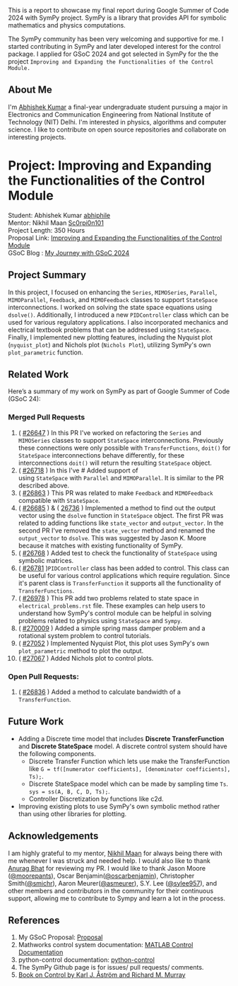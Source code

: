 This is a report to showcase my final report during Google Summer of Code 2024 with SymPy project. SymPy is a library that provides API for symbolic mathematics and physics computations.

The SymPy community has been very welcoming and supportive for me. I started contributing in SymPy and later developed interest for the control package. I applied for GSoC 2024 and got selected in SymPy for the the project `Improving and Expanding the Functionalities of the Control Module.`
## About Me
I'm [Abhishek Kumar](https://github.com/abhiphile) a final-year undergraduate student pursuing a major in Electronics and Communication Engineering from National Institute of Technology (NIT) Delhi. I'm interested in physics, algorithms and computer science. I like to contribute on open source repositories and collaborate on interesting projects.
# Project: Improving and Expanding the Functionalities of the Control Module

Student: Abhishek Kumar [abhiphile](https://github.com/abhiphile) \
Mentor: Nikhil Maan [Sc0rpi0n101](https://github.com/Sc0rpi0n101) \
Project Length: 350 Hours \
Proposal Link: [Improving and Expanding the Functionalities of the Control Module](https://docs.google.com/document/d/1dmm7goYEyVcVkXrpwJm84yp6BmwfKrLB9rntZDA7R8g)\
GSoC Blog : [My Journey with GSoC 2024](https://abhiphile.github.io/gsoc24-blog/)
## Project Summary
In this project, I focused on enhancing the `Series`, `MIMOSeries`, `Parallel`, `MIMOParallel`, `Feedback`, and `MIMOFeedback` classes to support `StateSpace` interconnections. I worked on solving the state space equations using `dsolve()`. Additionally, I introduced a new `PIDController` class which can be used for various regulatory applications. I also incorporated mechanics and electrical textbook problems that can be addressed using `StateSpace`. Finally, I implemented new plotting features, including the Nyquist plot (`nyquist_plot`) and Nichols plot (`Nichols Plot`), utilizing SymPy's own `plot_parametric` function.
## Related Work
Here’s a summary of my work on SymPy as part of Google Summer of Code (GSoC 24):
### Merged Pull Requests
1. ( [#26647](https://github.com/sympy/sympy/pull/26647) ) In this PR I've worked on refactoring the `Series` and `MIMOSeries` classes to support `StateSpace` interconnections. Previously these connections were only possible with `TransferFunctions`, `doit()` for `StateSpace` interconnections behave differently, for these interconnections `doit()` will return the resulting `StateSpace` object.
2. ( [#26718](https://github.com/sympy/sympy/pull/26718) ) In this I've # Added support of using `StateSpace` with `Parallel` and `MIMOParallel`. It is similar to the PR described above.
3. ( [#26863](https://github.com/sympy/sympy/pull/26863) ) This PR was related to make `Feedback` and `MIMOFeedback` compatible with `StateSpace`.
4. ( [#26685](https://github.com/sympy/sympy/pull/26685) ) & ( [26736](https://github.com/sympy/sympy/pull/26736) ) Implemented a method to find out the output vector using the `dsolve` function in `StateSpace` object. The first PR was related to adding functions like `state_vector` and `output_vector`. In the second PR I've removed the `state_vector` method and renamed the `output_vector` to `dsolve`. This was suggested by Jason K. Moore because it matches with existing functionality of SymPy.
5. ( [#26768](https://github.com/sympy/sympy/pull/26758) ) Added test to check the functionality of `StateSpace` using symbolic matrices.
6. ( [#26781](https://github.com/sympy/sympy/pull/26781) )`PIDController` class has been added to control. This class can be useful for various control applications which require regulation. Since it's parent class is `TransferFunction` it supports all the functionality of `TransferFunctions`.
7. ( [#26978](https://github.com/sympy/sympy/pull/26978) ) This PR add two problems related to state space in `electrical_problems.rst` file. These examples can help users to understand how SymPy's control module can be helpful in solving problems related to physics using `StateSpace` and `Sympy`.
8. ( [#270009](https://github.com/sympy/sympy/pull/27009) ) Added a simple spring mass damper problem and a rotational system problem to control tutorials.
9. ( [#27052](https://github.com/sympy/sympy/pull/27052) ) Implemented Nyquist Plot, this plot uses SymPy's own `plot_parametric` method to plot the output.
10. ( [#27067](https://github.com/sympy/sympy/pull/27067) ) Added Nichols plot to control plots.

### Open Pull Requests:
1. ( [#26836](https://github.com/sympy/sympy/pull/26836) ) Added a method to calculate bandwidth of a `TransferFunction`.

## Future Work
* Adding a Discrete time model that includes **Discrete TransferFunction** and **Discrete StateSpace** model. A discrete control system should have the following components.
  - Discrete Transfer Function which lets use make the TransferFunction like `G = tf([numerator coefficients], [denominator coefficients], Ts);`.
  - Discrete StateSpace model which can be made by sampling time `Ts`. `sys = ss(A, B, C, D, Ts);`.
  - Controller Discretization by functions like c2d.
* Improving existing plots to use SymPy's own symbolic method rather than using other libraries for plotting.
## Acknowledgements
I am highly grateful to my mentor, [Nikhil Maan](https://github.com/Sc0rpi0n101) for always being there with me whenever I was struck and needed help. I would also like to thank [Anurag Bhat](https://github.com/faze-geek) for reviewing my PR. I would like to thank Jason Moore ([@moorepants](https://github.com/moorepants)), Oscar Benjamin([@oscarbenjamin](https://github.com/oscarbenjamin)), Christopher Smith([@smichr](https://github.com/smichr)), Aaron Meurer([@asmeurer](https://github.com/asmeurer)), S.Y. Lee ([@sylee957](https://github.com/sylee957)), and other members and contributors in the community for their continuous support, allowing me to contribute to Sympy and learn a lot in the process.
## References
1. My GSoC Proposal: [Proposal](https://docs.google.com/document/d/1dmm7goYEyVcVkXrpwJm84yp6BmwfKrLB9rntZDA7R8g)
2. Mathworks control system documentation: [MATLAB Control Documentation](https://in.mathworks.com/help/control/ref/tf.html)
3. python-control documentation: [python-control](https://python-control.readthedocs.io/en/latest/generated/control.TransferFunction.html)
4. The SymPy Github page is for issues/ pull requests/ comments.
5. [Book on Control by Karl J. Åström and Richard M. Murray](https://docs.sympy.org/latest/modules/physics/control/lti.html#module-sympy.physics.control.lti)
